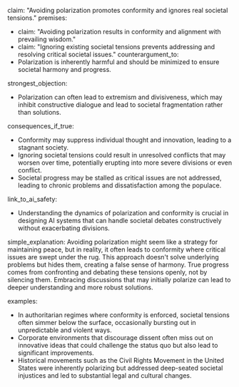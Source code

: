 claim: "Avoiding polarization promotes conformity and ignores real societal tensions."
premises:
  - claim: "Avoiding polarization results in conformity and alignment with prevailing wisdom."
  - claim: "Ignoring existing societal tensions prevents addressing and resolving critical societal issues."
counterargument_to: 
  - Polarization is inherently harmful and should be minimized to ensure societal harmony and progress.

strongest_objection: 
  - Polarization can often lead to extremism and divisiveness, which may inhibit constructive dialogue and lead to societal fragmentation rather than solutions.

consequences_if_true: 
  - Conformity may suppress individual thought and innovation, leading to a stagnant society.
  - Ignoring societal tensions could result in unresolved conflicts that may worsen over time, potentially erupting into more severe divisions or even conflict.
  - Societal progress may be stalled as critical issues are not addressed, leading to chronic problems and dissatisfaction among the populace.

link_to_ai_safety: 
  - Understanding the dynamics of polarization and conformity is crucial in designing AI systems that can handle societal debates constructively without exacerbating divisions.

simple_explanation: 
  Avoiding polarization might seem like a strategy for maintaining peace, but in reality, it often leads to conformity where critical issues are swept under the rug. This approach doesn't solve underlying problems but hides them, creating a false sense of harmony. True progress comes from confronting and debating these tensions openly, not by silencing them. Embracing discussions that may initially polarize can lead to deeper understanding and more robust solutions.

examples: 
  - In authoritarian regimes where conformity is enforced, societal tensions often simmer below the surface, occasionally bursting out in unpredictable and violent ways.
  - Corporate environments that discourage dissent often miss out on innovative ideas that could challenge the status quo but also lead to significant improvements.
  - Historical movements such as the Civil Rights Movement in the United States were inherently polarizing but addressed deep-seated societal injustices and led to substantial legal and cultural changes.